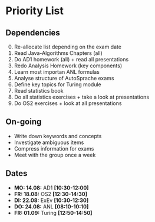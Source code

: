 # Priority List

## Dependencies

0. Re-allocate list depending on the exam date
1. Read Java-Algorithms Chapters (all)
2. Do AD1 homework (all) + read all presentations
3. Redo Analysis Homework (key components)
4. Learn most importan ANL formulas
5. Analyse structure of AutoSprache exams
6. Define key topics for Turing module
7. Read statistics book
8. Do all statistics exercises + take a look at presentations
9. Do OS2 exercises + look at all presentations

## On-going

* Write down keywords and concepts
* Investigate ambiguous items 
* Compress information for exams
* Meet with the group once a week

## Dates

* **MO: 14.08:** AD1    **[10:30-12:00]**
* **FR: 18.08:** OS2    **[12:30-14:30]**
* **DI: 22.08:** ExEv   **[10:30-12:30]**
* **DO: 24.08:** ANL    **[08:10-10:10]**
* **FR: 01.09:** Turing **[12:50-14:50]**

